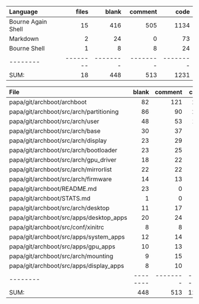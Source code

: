 Language|files|blank|comment|code
:-------|-------:|-------:|-------:|-------:
Bourne Again Shell|15|416|505|1134
Markdown|2|24|0|73
Bourne Shell|1|8|8|24
--------|--------|--------|--------|--------
SUM:|18|448|513|1231

File|blank|comment|code
:-------|-------:|-------:|-------:
papa/git/archboot/archboot|82|121|282
papa/git/archboot/src/arch/partitioning|86|90|229
papa/git/archboot/src/arch/user|48|53|153
papa/git/archboot/src/arch/base|30|37|94
papa/git/archboot/src/arch/display|23|29|66
papa/git/archboot/src/arch/bootloader|23|25|57
papa/git/archboot/src/arch/gpu_driver|18|22|51
papa/git/archboot/src/arch/mirrorlist|22|22|50
papa/git/archboot/src/arch/firmware|14|13|47
papa/git/archboot/README.md|23|0|44
papa/git/archboot/STATS.md|1|0|29
papa/git/archboot/src/arch/desktop|11|17|25
papa/git/archboot/src/apps/desktop_apps|20|24|24
papa/git/archboot/src/conf/xinitrc|8|8|24
papa/git/archboot/src/apps/system_apps|12|14|17
papa/git/archboot/src/apps/gpu_apps|10|13|16
papa/git/archboot/src/arch/mounting|9|15|13
papa/git/archboot/src/apps/display_apps|8|10|10
--------|--------|--------|--------
SUM:|448|513|1231
